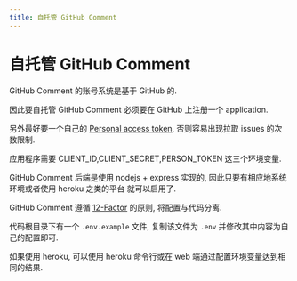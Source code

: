 ```yaml
---
title: 自托管 GitHub Comment
---
```


# 自托管 GitHub Comment

GitHub Comment 的账号系统是基于 GitHub 的.

因此要自托管 GitHub Comment 必须要在 GitHub 上注册一个 application.

另外最好要一个自己的 [Personal access token](https://github.com/settings/tokens),
否则容易出现拉取 issues 的次数限制.

应用程序需要 CLIENT_ID,CLIENT_SECRET,PERSON_TOKEN 这三个环境变量.

GitHub Comment 后端是使用 nodejs + express 实现的, 因此只要有相应地系统环境或者使用 heroku 之类的平台
就可以启用了.

GitHub Comment 遵循 [12-Factor](http://12factor.net/zh_cn/) 的原则, 将配置与代码分离.

代码根目录下有一个 `.env.example` 文件, 复制该文件为 `.env` 并修改其中内容为自己的配置即可.

如果使用 heroku, 可以使用 heroku 命令行或在 web 端通过配置环境变量达到相同的结果.
